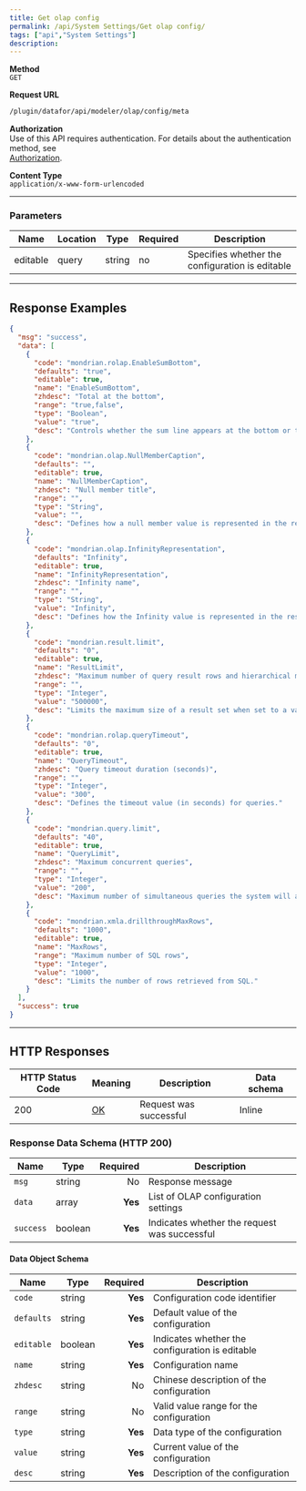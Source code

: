 ```yaml
---
title: Get olap config
permalink: /api/System Settings/Get olap config/
tags: ["api","System Settings"]
description: 
---
```


**Method**  
`GET`

**Request URL**
```html
/plugin/datafor/api/modeler/olap/config/meta
```

**Authorization**  
Use of this API requires authentication. For details about the authentication method, see  
[Authorization](/api/index/#_5-authentication-security).

**Content Type**  
`application/x-www-form-urlencoded`

---

### Parameters

| Name      | Location | Type   | Required | Description |
|-----------|----------|--------|----------|-------------|
| editable  | query   | string | no       | Specifies whether the configuration is editable |

---

## **Response Examples**

```json
{
  "msg": "success",
  "data": [
    {
      "code": "mondrian.rolap.EnableSumBottom",
      "defaults": "true",
      "editable": true,
      "name": "EnableSumBottom",
      "zhdesc": "Total at the bottom",
      "range": "true,false",
      "type": "Boolean",
      "value": "true",
      "desc": "Controls whether the sum line appears at the bottom or top."
    },
    {
      "code": "mondrian.olap.NullMemberCaption",
      "defaults": "",
      "editable": true,
      "name": "NullMemberCaption",
      "zhdesc": "Null member title",
      "range": "",
      "type": "String",
      "value": "",
      "desc": "Defines how a null member value is represented in the result output."
    },
    {
      "code": "mondrian.olap.InfinityRepresentation",
      "defaults": "Infinity",
      "editable": true,
      "name": "InfinityRepresentation",
      "zhdesc": "Infinity name",
      "range": "",
      "type": "String",
      "value": "Infinity",
      "desc": "Defines how the Infinity value is represented in the result output."
    },
    {
      "code": "mondrian.result.limit",
      "defaults": "0",
      "editable": true,
      "name": "ResultLimit",
      "zhdesc": "Maximum number of query result rows and hierarchical members",
      "range": "",
      "type": "Integer",
      "value": "500000",
      "desc": "Limits the maximum size of a result set when set to a value greater than zero."
    },
    {
      "code": "mondrian.rolap.queryTimeout",
      "defaults": "0",
      "editable": true,
      "name": "QueryTimeout",
      "zhdesc": "Query timeout duration (seconds)",
      "range": "",
      "type": "Integer",
      "value": "300",
      "desc": "Defines the timeout value (in seconds) for queries."
    },
    {
      "code": "mondrian.query.limit",
      "defaults": "40",
      "editable": true,
      "name": "QueryLimit",
      "zhdesc": "Maximum concurrent queries",
      "range": "",
      "type": "Integer",
      "value": "200",
      "desc": "Maximum number of simultaneous queries the system will allow."
    },
    {
      "code": "mondrian.xmla.drillthroughMaxRows",
      "defaults": "1000",
      "editable": true,
      "name": "MaxRows",
      "range": "Maximum number of SQL rows",
      "type": "Integer",
      "value": "1000",
      "desc": "Limits the number of rows retrieved from SQL."
    }
  ],
  "success": true
}
```

---

## **HTTP Responses**

| HTTP Status Code | Meaning                                                                 | Description | Data schema |
|------------------|-------------------------------------------------------------------------|------------|------------|
| 200              | [OK](https://tools.ietf.org/html/rfc7231#section-6.3.1)                | Request was successful | Inline     |

### **Response Data Schema (HTTP 200)**

| Name      | Type    | Required | Description    |
|-----------|---------|---------:|----------------|
| `msg`     | string  | No       | Response message |
| `data`    | array   | **Yes**  | List of OLAP configuration settings |
| `success` | boolean | **Yes**  | Indicates whether the request was successful |

#### **Data Object Schema**

| Name      | Type    | Required | Description    |
|-----------|---------|---------:|----------------|
| `code`    | string  | **Yes**  | Configuration code identifier |
| `defaults` | string  | **Yes**  | Default value of the configuration |
| `editable` | boolean | **Yes**  | Indicates whether the configuration is editable |
| `name`    | string  | **Yes**  | Configuration name |
| `zhdesc`  | string  | No       | Chinese description of the configuration |
| `range`   | string  | No       | Valid value range for the configuration |
| `type`    | string  | **Yes**  | Data type of the configuration |
| `value`   | string  | **Yes**  | Current value of the configuration |
| `desc`    | string  | **Yes**  | Description of the configuration |

